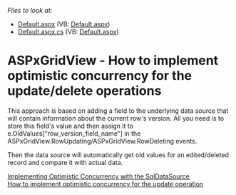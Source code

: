 <!-- default file list -->
*Files to look at*:

* [Default.aspx](./CS/WebSite/Default.aspx) (VB: [Default.aspx](./VB/WebSite/Default.aspx))
* [Default.aspx.cs](./CS/WebSite/Default.aspx.cs) (VB: [Default.aspx](./VB/WebSite/Default.aspx))
<!-- default file list end -->
# ASPxGridView - How to implement optimistic concurrency for the update/delete operations


<p>This approach is based on adding a field to the underlying data source that will contain information about the current row's version. All you need is to store this field's value and then assign it to e.OldValues["row_version_field_name"] in the ASPxGridView.RowUpdating/ASPxGridView.RowDeleting events. </p><p>Then the data source will automatically get old values for an edited/deleted record and compare it with actual data.</p><p><a href="http://www.asp.net/web-forms/tutorials/data-access/accessing-the-database-directly-from-an-aspnet-page/implementing-optimistic-concurrency-with-the-sqldatasource-vb"><u>Implementing Optimistic Concurrency with the SqlDataSource</u></a><u><br />
</u><a href="https://www.devexpress.com/Support/Center/p/E3213">How to implement optimistic concurrency for the update operation</a></p>

<br/>


